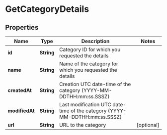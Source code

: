 
# GetCategoryDetails

## Properties
Name | Type | Description | Notes
------------ | ------------- | ------------- | -------------
**id** | **String** | Category ID for which you requested the details | 
**name** | **String** | Name of the category for which you requested the details | 
**createdAt** | **String** | Creation UTC date-time of the category (YYYY-MM-DDTHH:mm:ss.SSSZ) | 
**modifiedAt** | **String** | Last modification UTC date-time of the category (YYYY-MM-DDTHH:mm:ss.SSSZ) | 
**url** | **String** | URL to the category |  [optional]



